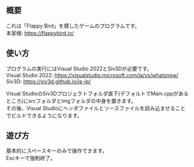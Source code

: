 ## 概要
これは「Flappy Bird」を模したゲームのプログラムです。  
本家様: https://flappybird.io/  

## 使い方
プログラムの実行にはVisual Studio 2022とSiv3Dが必要です。  
Visual Studio 2022: https://visualstudio.microsoft.com/ja/vs/whatsnew/  
Siv3D: https://siv3d.github.io/ja-jp/  

Visual StudioのSiv3Dプロジェクトフォルダ直下(デフォルトでMain.cppがあるところ)にsrcフォルダとimgフォルダの中身を置きます。  
その後、Visual Studioにヘッダファイルとソースファイルを読み込ませることでビルドできるようになります。  

## 遊び方
基本的にスペースキーのみで操作できます。  
Escキーで強制終了。
